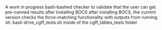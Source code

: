 A work in progress bash-bashed checker to validate that the user can get pre-canned results after installing BOCS
after installing BOCS, the current version checks the force-matching functionality with outputs from running
sh: bash drive_cgff_tests.sh
inside of the cgff_tables_tests folder
